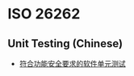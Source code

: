 # ISO 26262

## Unit Testing (Chinese)

* [符合功能安全要求的软件单元测试](https://mp.weixin.qq.com/s/BKE4hcUXI1cWaGlHKFGAxA)